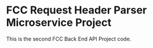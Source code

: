 FCC Request Header Parser Microservice Project
==============================================
This is the second FCC Back End API Project code.